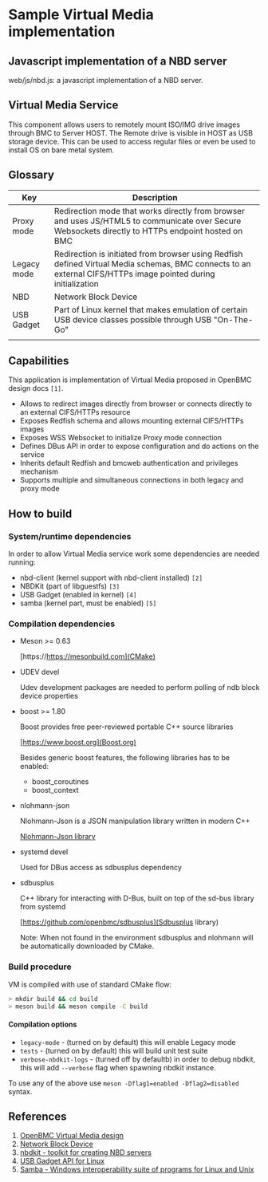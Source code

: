 # Sample Virtual Media implementation

## Javascript implementation of a NBD server

web/js/nbd.js: a javascript implementation of a NBD server.

## Virtual Media Service

This component allows users to remotely mount ISO/IMG drive images through BMC
to Server HOST. The Remote drive is visible in HOST as USB storage device. This
can be used to access regular files or even be used to install OS on bare metal
system.

## Glossary

| Key         | Description                                                                                                                                                   |
| ----------- | ------------------------------------------------------------------------------------------------------------------------------------------------------------- |
| Proxy mode  | Redirection mode that works directly from browser and uses JS/HTML5 to communicate over Secure Websockets directly to HTTPs endpoint hosted on BMC            |
| Legacy mode | Redirection is initiated from browser using Redfish defined Virtual Media schemas, BMC connects to an external CIFS/HTTPs image pointed during initialization |
| NBD         | Network Block Device                                                                                                                                          |
| USB Gadget  | Part of Linux kernel that makes emulation of certain USB device classes possible through USB "On-The-Go"                                                      |
|             |                                                                                                                                                               |

## Capabilities

This application is implementation of Virtual Media proposed in OpenBMC design
docs `[1]`.

- Allows to redirect images directly from browser or connects directly to an
  external CIFS/HTTPs resource
- Exposes Redfish schema and allows mounting external CIFS/HTTPs images
- Exposes WSS Websocket to initialize Proxy mode connection
- Defines DBus API in order to expose configuration and do actions on the
  service
- Inherits default Redfish and bmcweb authentication and privileges mechanism
- Supports multiple and simultaneous connections in both legacy and proxy mode

## How to build

### System/runtime dependencies

In order to allow Virtual Media service work some dependencies are needed
running:

- nbd-client (kernel support with nbd-client installed) `[2]`
- NBDKit (part of libguestfs) `[3]`
- USB Gadget (enabled in kernel) `[4]`
- samba (kernel part, must be enabled) `[5]`

### Compilation dependencies

- Meson >= 0.63

  [https://https://mesonbuild.com](CMake)

- UDEV devel

  Udev development packages are needed to perform polling of ndb block device
  properties

- boost >= 1.80

  Boost provides free peer-reviewed portable C++ source libraries

  [https://www.boost.org](Boost.org)

  Besides generic boost features, the following libraries has to be enabled:

  - boost_coroutines
  - boost_context

- nlohmann-json

  Nlohmann-Json is a JSON manipulation library written in modern C++

  [Nlohmann-Json library](https://github.com/nlohmann/json)

- systemd devel

  Used for DBus access as sdbusplus dependency

- sdbusplus

  C++ library for interacting with D-Bus, built on top of the sd-bus library
  from systemd

  [https://github.com/openbmc/sdbusplus](Sdbusplus library)

  Note: When not found in the environment sdbusplus and nlohmann will be
  automatically downloaded by CMake.

### Build procedure

VM is compiled with use of standard CMake flow:

```bash
> mkdir build && cd build
> meson build && meson compile -C build
```

#### Compilation options

- `legacy-mode` - (turned on by default) this will enable Legacy mode
- `tests` - (turned on by default) this will build unit test suite
- `verbose-nbdkit-logs` - (turned off by defaultb) in order to debug nbdkit, this will add `--verbose`
  flag when spawning nbdkit instance.

To use any of the above use `meson -Dflag1=enabled -Dflag2=disabled` syntax.

## References

1. [OpenBMC Virtual Media design](https://github.com/openbmc/docs/blob/master/designs/virtual-media.md)
2. [Network Block Device](https://sourceforge.net/projects/nbd/)
3. [nbdkit - toolkit for creating NBD servers](https://libguestfs.org/nbdkit.1.html)
4. [USB Gadget API for Linux](https://www.kernel.org/doc/html/v4.17/driver-api/usb/gadget.html)
5. [Samba - Windows interoperability suite of programs for Linux and Unix](https://www.samba.org/)
